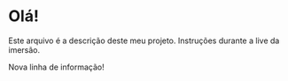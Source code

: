 # Olá!

Este arquivo é a descrição deste meu projeto.
Instruções durante a live da imersão.

Nova linha de informação!
